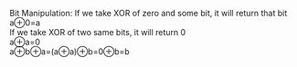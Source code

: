 Bit Manipulation: 
If we take XOR of zero and some bit, it will return that bit  
 a⊕0=a  
 If we take XOR of two same bits, it will return 0  
 a⊕a=0  
 a⊕b⊕a=(a⊕a)⊕b=0⊕b=b
